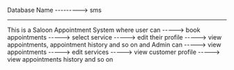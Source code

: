 Database Name ---------> sms
********************************

This is a Saloon Appointment System where user can 
-----> book appointments
-----> select service
-----> edit their profile
-----> view appointments, appointment history and so on
and Admin can
-----> view appointments
-----> edit services
-----> view customer profile
-----> view appointments history and so on
